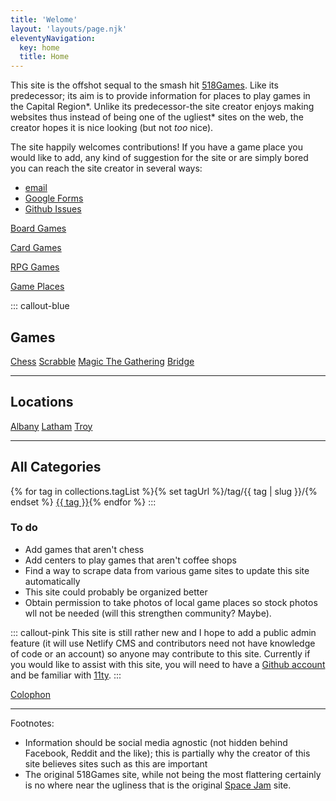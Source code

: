 ```yaml
---
title: 'Welome'
layout: 'layouts/page.njk'
eleventyNavigation:
  key: home
  title: Home
---
```


This site is the offshot sequal to the smash hit [518Games](http://518games.com/). Like its predecessor; its aim is to provide information for places to play games in the Capital Region\*. Unlike its predecessor-the site creator enjoys making websites thus instead of being one of the ugliest\* sites on the web, the creator hopes it is nice looking (but not *too* nice). 

The site happily welcomes contributions! If you have a game place you would like to add, any kind of suggestion for the site or are simply bored you can reach the site creator in several ways:

* [email](rbrittbus@gmail.com)
* [Google Forms]()
* [Github Issues]()

<div class="grid grid-cols-1 gap-6 md:grid-cols-2 mb-20">
  <a href="/tag/board+game/">
  <div class="bg-gradient-to-r from-green-400 to-blue-500 rounded-t rounded-b transition-shadow shadow-md hover:shadow-2xl text-center p-12"><p class="text-4xl text-white">Board Games</p></div>
  </a>

   <a href="/tag/card+game/">
  <div class="bg-gradient-to-r from-yellow-400 to-red-600 rounded-t rounded-b transition-shadow shadow-md hover:shadow-2xl text-center p-12"><p class="text-4xl text-white">Card Games</p></div>
  </a>

   <a href="/tag/rpg+game/">
  <div class="bg-gradient-to-r from-purple-400 via-pink-500 to-red-500 rounded-t rounded-b transition-shadow shadow-md hover:shadow-2xl text-center p-12"><p class="text-4xl text-white">RPG Games</p></div>
  </a>

   <a href="/tag/table+top/">
  <div class="bg-gradient-to-r from-pink-400 via-purple-500 to-green-400 rounded-t rounded-b transition-shadow shadow-md hover:shadow-2xl text-center p-12"><p class="text-4xl text-white">Game Places</p></div>
  </a>
</div>



::: callout-blue
## Games

[Chess](/tag/chess) [Scrabble](/tag/scrabble) [Magic The Gathering](/tag/magic) [Bridge](/tag/bridge)

________

## Locations

[Albany](/tag/albany) [Latham](/tag/latham) [Troy](/tag/troy)

_________

## All Categories

{% for tag in collections.tagList %}{% set tagUrl %}/tag/{{ tag | slug }}/{% endset %} <a class="inline-block" href="{{ tagUrl | url }}">{{ tag }}</a>{% endfor %}
:::

### To do

* Add games that aren't chess
* Add centers to play games that aren't coffee shops
* Find a way to scrape data from various game sites to update this site automatically
* This site could probably be organized better
* Obtain permission to take photos of local game places so stock photos wll not be needed (will this strengthen community? Maybe).

::: callout-pink
This site is still rather new and I hope to add a public admin feature (it will use Netlify CMS and contributors need not have knowledge of code or an account) so anyone may contribute to this site. Currently if you would like to assist with this site, you will need to have a [Github account](https://github.com/) and be familiar with [11ty](https://www.11ty.dev/).
:::

[Colophon](http://localhost:8080/colophon/)
____________

Footnotes:

* Information should be social media agnostic (not hidden behind Facebook, Reddit and the like); this is partially why the creator of this site believes sites such as this are important
* The original 518Games site, while not being the most flattering certainly is no where near the ugliness that is the original [Space Jam](https://www.spacejam.com/1996/) site.